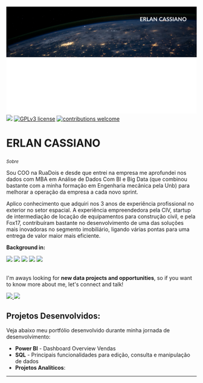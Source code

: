 [![author](https://github.com/erlancassiano/data_science_projects/blob/main/banner.png)](https://www.linkedin.com/in/erlan-cassiano-56370231) [![](https://img.shields.io/badge/python-3.7+-blue.svg)](https://www.python.org/downloads/release/python-365/) [![GPLv3 license](https://img.shields.io/badge/License-GPLv3-blue.svg)](http://perso.crans.org/besson/LICENSE.html) [![contributions welcome](https://img.shields.io/badge/contributions-welcome-brightgreen.svg?style=flat)](https://github.com/ellenrpaes/Data_Science_Projects/issues)

# ERLAN CASSIANO
<sub>*Sobre* </sub>

Sou COO na RuaDois e desde que entrei na empresa me aprofundei nos dados com MBA em Análise de Dados Com BI e Big Data (que combinou bastante com a minha formação em Engenharia mecânica pela Unb) para melhorar a operação da empresa a cada novo sprint.

Aplico conhecimento que adquiri nos 3 anos de experiência profissional no exterior no setor espacial.
A experiência empreendedora pela CIV, startup de intermediação de locação de equipamentos para construção civil, e pela Fox17, contribuíram bastante no desenvolvimento de uma das soluções mais inovadoras no segmento imobiliário, ligando várias pontas para uma entrega de valor maior mais eficiente.

**Background in:** 

<div>
  <img src=https://img.shields.io/badge/Python-3776AB?style=for-the-badge&logo=pyhton&logoColor=white />
  <img src=https://img.shields.io/badge/Power%20BI-F7DF1E?style=for-the-badge&logo=powerbi&logoColor=black />
  <img src=https://img.shields.io/badge/SQL-89B4D9?style=for-the-badge&logo=sql&logoColor=white />
  <img src=https://img.shields.io/badge/Google%20Data%20Studio-1967D2?style=for-the-badge&logo=google&logoColor=white />
  <img src=https://img.shields.io/badge/Product%20Development-43853D?style=for-the-badge&logo=product&logoColor=white />
</div>
<br/>


I'm aways looking for **new data projects and opportunities**, so if you want to know more about me, let's connect and talk!

<div>
  <a href="mailto:erlan.neod@gmail.com" target="_blank">
    <img src="https://img.shields.io/badge/Gmail-D14836?style=for-the-badge&logo=gmail&logoColor=white">
  </a>
  <a href="https://www.linkedin.com/in/erlan-cassiano-56370231" target="_blank">
    <img src="https://img.shields.io/badge/LinkedIn-0077B5?style=for-the-badge&logo=linkedin&logoColor=white">
  </a>                                                                                                         
</div>



## Projetos Desenvolvidos:
Veja abaixo meu portfólio desenvolvido durante minha jornada de desenvolvimento:

* **Power BI** - Dashboard Overview Vendas 
* **SQL** - Principais funcionalidades para edição, consulta e manipulação de dados
* **Projetos Analíticos**:
---
